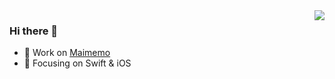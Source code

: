 <img align="right" src="https://github-readme-stats.vercel.app/api?username=professordeng&show_icons=true&icon_color=36B59D&text_color=718096&bg_color=ffffff&hide_title=true" />

### Hi there 👋

- 🔭 Work on [Maimemo](https://www.maimemo.com/)
- 🌱 Focusing on Swift & iOS
